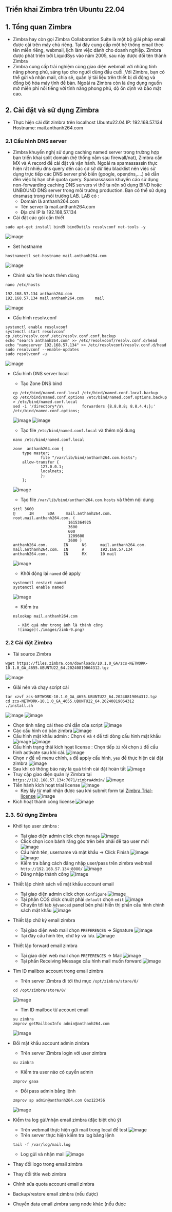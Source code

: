 ## Triển khai Zimbra trên Ubuntu 22.04

## 1. Tổng quan Zimbra 
- Zimbra hay còn gọi Zimbra Collaboration Suite là một bộ giải pháp email được cài trên máy chủ riêng. Tại đây cung cấp một hệ thống email theo tên miền riêng, webmail, lịch làm việc dành cho doanh nghiệp. Zimbra được phát triển bởi LiquidSys vào năm 2005, sau này được đổi tên thành Zimbra
- Zimbra cung cấp trải nghiệm cùng giao diện webmail với những tính năng phong phú, sáng tạo cho người dùng đầu cuối. Với Zimbra, bạn có thể gửi và nhận mail, chia sẻ, quản lý tài liệu trên thiết bị di động và đồng bộ hóa máy tính để bàn. Ngoài ra Zimbra còn là ứng dụng nguồn mở miễn phí nổi tiếng với tính năng phong phú, độ ổn định và bảo mật cao.
## 2. Cài đặt và sử dụng Zimbra 
- Thực hiện cài đặt zimbra trên localhost Ubuntu22.04 
IP: 192.168.57.134
Hostname: mail.anthanh264.com
### 2.1 Cấu hình DNS server 
- Zimbra khuyến nghị sử dụng caching named server trong trường hợp bạn triển khai split domain (hệ thống nằm sau firewall/nat), Zimbra cần MX và A record để cài đặt và vận hành. Ngoài ra spamassassin thực hiện rất nhiều dns query đến các cơ sở dữ liệu blacklist nên việc sử dụng trực tiếp các DNS server phổ biến (google, opendns,….) sẽ dẫn đến việc bị hạn chế quota query.
Spamassassin khuyến cáo sử dụng non-forwarding caching DNS servers vì thế ta nên sử dụng BIND hoặc UNBOUND DNS server trong môi trường production. Bạn có thể sử dụng dnsmasq trong môi trường LAB.
LAB có :
	* Domain là anthanh264.com
	* Tên server là mail.anthanh264.com 
	* Địa chỉ IP là 192.168.57.134
- Cài đặt các gói cần thiết
```
sudo apt-get install bind9 bind9utils resolvconf net-tools -y
```
![image](./images/zim-cf0.png)
- Set hostname 
```
hostnamectl set-hostname mail.anthanh264.com
```
![image](./images/zimb-1.png)
- Chỉnh sửa file hosts thêm dòng 
```
nano /etc/hosts
```
```
192.168.57.134 anthanh264.com     
192.168.57.134 mail.anthanh264.com     mail
```
![image](./images/zimb-2.png)
- Cấu hình resolv.conf
```
systemctl enable resolvconf
systemctl start resolvconf
cp /etc/resolv.conf /etc/resolv.conf.conf.backup
echo "search anthanh264.com" >> /etc/resolvconf/resolv.conf.d/head
echo "nameserver 192.168.57.134" >> /etc/resolvconf/resolv.conf.d/head
sudo resolvconf --enable-updates
sudo resolvconf -u
````
![image](./images/zimb-3.png)

- Cấu hình DNS server local 
	* Tạo Zone DNS bind 
	```
	cp /etc/bind/named.conf.local /etc/bind/named.conf.local.backup
	cp /etc/bind/named.conf.options /etc/bind/named.conf.options.backup
	> /etc/bind/named.conf.local
	sed -i '/directory*/a\        forwarders {8.8.8.8; 8.8.4.4;};' /etc/bind/named.conf.options;

	```
	![image](./images/zimb-4.png)
	![image](./images/zimb-5.png)
	* Tạo file `/etc/bind/named.conf.local` và thêm nội dung 
	```
	nano /etc/bind/named.conf.local
	```
	```
	zone  anthanh264.com {
        type master;
                file "/var/lib/bind/anthanh264.com.hosts";
        allow-transfer {
                127.0.0.1;
                localnets;
                };
        };
	```
	![image](./images/zimb-6.png)
	
	* Tạo file `/var/lib/bind/anthanh264.com.hosts` và thêm nội dung 
	```
	$ttl 3600
	@      IN      SOA     mail.anthanh264.com. root.mail.anthanh264.com. (
							1615364925
							3600
							600
							1209600
							3600 )
	anthanh264.com.       IN      NS      mail.anthanh264.com.
	mail.anthanh264.com.  IN      A       192.168.57.134
	anthanh264.com.       IN      MX      10 mail

	```
	![image](./images/zimb-7.png)
	
	* Khởi động lại `named` để apply 
	```
	systemctl restart named
	systemctl enable named
	```
	![image](./images/zimb-8.png)
	
	* Kiểm tra 
	```
	nslookup mail.anthanh264.com
	```
		- Kết quả như trong ảnh là thành công 
		![image](./images/zimb-9.png)


### 2.2 Cài đặt Zimbra 

- Tải source Zimbra 
```
wget https://files.zimbra.com/downloads/10.1.0_GA/zcs-NETWORK-10.1.0_GA_4655.UBUNTU22_64.20240819064312.tgz
```
![image](./images/zim-cf5.png)
- Giải nén và chạy script cài 
```
tar xzvf zcs-NETWORK-10.1.0_GA_4655.UBUNTU22_64.20240819064312.tgz
cd zcs-NETWORK-10.1.0_GA_4655.UBUNTU22_64.20240819064312
./install.sh
```
![image](./images/zim-cf6.png)
![image](./images/zim-cf7.png)
- Chọn tính năng cài theo chỉ dẫn của script 
![image](./images/zim-cf10.png)
- Các cấu hình cơ bản zimbra 
![image](./images/zim-cf11.png)
- Cấu hình mật khẩu admin : Chọn `6` và `4` để tới dòng cấu hình mật khẩu
![image](./images/zimb-12.png)
![image](./images/zimb-13.png)
- Cấu hình trạng thái kích hoạt license : Chọn tiếp `32` rồi chọn `2` để cấu hình activate sau khi cài.
![image](./images/zimb-14.png)
- Chọn `r` để về menu chính, `a` để apply cấu hình, `yes` để thực hiện cài đặt zimbra 
![image](./images/zimb-15.png)
- Sau khi có thông báo này là quá trình cài đặt hoàn tất 
![image](./images/zimb-16.png)
- Truy cập giao diện quản lý Zimbra tại `https://192.168.57.134:7071/zimbraAdmin/`
![image](./images/zimb-17.png)
- Tiến hành kích hoạt trial license 
![image](./images/zimbra-key.png)
	* Key lấy từ mail nhận được sau khi submit form tại [Zimbra Trial-license](https://www.zimbra.com/connect/forms/?form=trial-license)
	![image](./images/zimb-18.png)
- Kích hoạt thành công license
![image](./images/zimbra-activate.png)

### 2.3. Sử dụng Zimbra 
+ Khởi tạo user zimbra : 
	* Tại giao diện admin click chọn `Manage`
	![image](./images/zimb-19.png)
	* Click chọn icon bánh răng góc trên bên phải để tạo user mới
	![image](./images/zimb-20.png)
	* Cấu hình tên, username và mật khẩu -> Click Finish
	![image](./images/zimb-21.png)
	![image](./images/zimb-22.png)
	* Kiểm tra bằng cách đăng nhập user/pass trên zimbra webmail `http://192.168.57.134:8080/`
	![image](./images/zimb-23.png)
	* Đăng nhập thành công
	![image](./images/zimb-24.png)

+ Thiết lập chính sách về mật khẩu account email
	* Tại giao diện admin click chọn `Configure`
	![image](./images/zimb-25.png)
	* Tại phần COS click chuột phải `default` chọn `edit`
	![image](./images/zimb-26.png)
	* Chuyển tới tab `Advanced` panel bên phải hiển thị phần cấu hình chính sách mật khẩu 
	![image](./images/zimb-27.png)

+ Thiết lập chữ ký email zimbra
	* Tại giao diện web mail chọn `PREFERENCES` -> Signature
	![image](./images/zimb-28.png)
	* Tại đây cấu hình tên, chữ ký và lưu.
	![image](./images/zimb-29.png)
	

+ Thiết lập forward email zimbra
	* Tại giao diện web mail chọn `PREFERENCES` -> Mail
	![image](./images/zimb-28.png)
	* Tại phần Receiving Message cấu hình mail muốn forward
	![image](./images/zimb-30.png)
	
+ Tìm ID mailbox account trong email zimbra
	* Trên server Zimbra đi tới thư mục `/opt/zimbra/store/0/`
	```
	cd /opt/zimbra/store/0/
	```
	![image](./images/zimb-31.png)
	* Tìm ID mailbox từ account email
	```
	su zimbra
	zmprov getMailboxInfo admin@anthanh264.com
	```
	![image](./images/zimb-32.png)
	
+ Đổi mật khẩu account admin zimbra
	* Trên server Zimbra login với user zimbra
	```
	su zimbra
	```
	* Kiểm tra user nào có quyền admin 
	```
	zmprov gaaa
	```
	* Đổi pass admin bằng lệnh 
	```
	zmprov sp admin@anthanh264.com Qaz123456
	```
	![image](./images/zimb-33.png)
	
+ Kiểm tra log gửi/nhận email zimbra (đặc biệt chú ý)
	* Trên webmail thực hiện gửi mail trong local để test 
	![image](./images/zimb-35.png)
	* Trên server thực hiện kiểm tra log bằng lệnh
	```
	tail -f /var/log/mail.log
	```
	* Log gửi và nhận mail 
	![image](./images/zimb-34.png)
	
+ Thay đổi logo trong email zimbra
+ Thay đổi title web zimbra
+ Chỉnh sửa quota account email zimbra
+ Backup/restore email zimbra (nếu được)
+ Chuyển data email zimbra sang node khác (nếu được
	




